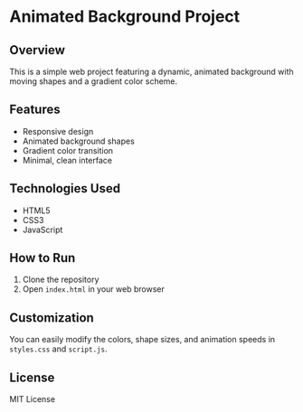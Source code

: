 # Animated Background Project

## Overview
This is a simple web project featuring a dynamic, animated background with moving shapes and a gradient color scheme.

## Features
- Responsive design
- Animated background shapes
- Gradient color transition
- Minimal, clean interface

## Technologies Used
- HTML5
- CSS3
- JavaScript

## How to Run
1. Clone the repository
2. Open `index.html` in your web browser

## Customization
You can easily modify the colors, shape sizes, and animation speeds in `styles.css` and `script.js`.

## License
MIT License
